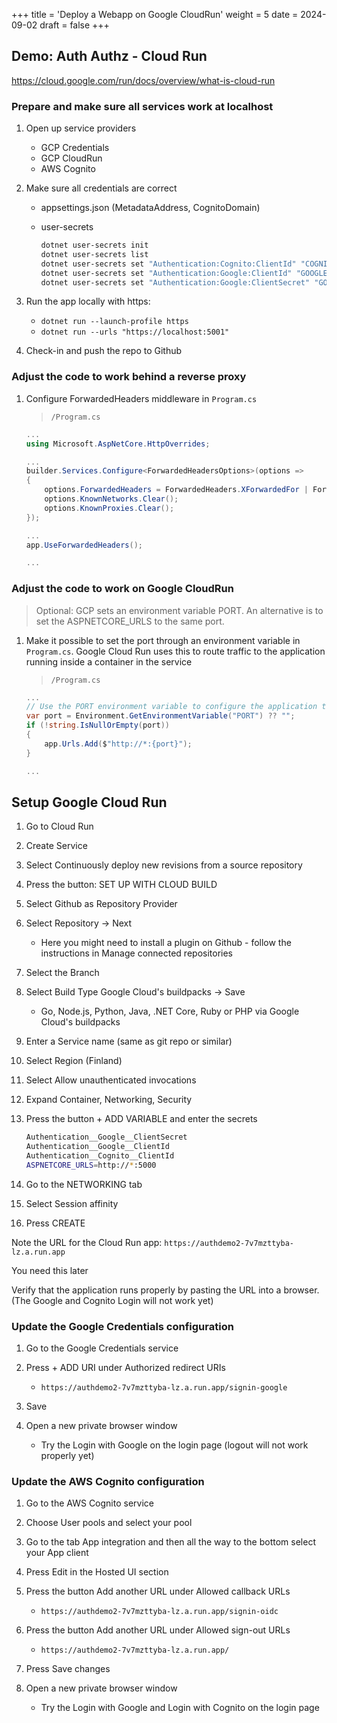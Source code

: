 +++
title = 'Deploy a Webapp on Google CloudRun'
weight = 5
date = 2024-09-02
draft = false
+++

## Demo: Auth Authz - Cloud Run

https://cloud.google.com/run/docs/overview/what-is-cloud-run

### Prepare and make sure all services work at localhost

1. Open up service providers

	- GCP Credentials
	- GCP CloudRun
	- AWS Cognito

1. Make sure all credentials are correct

	- appsettings.json (MetadataAddress, CognitoDomain)
	- user-secrets
	
		```bash
		dotnet user-secrets init
		dotnet user-secrets list
		dotnet user-secrets set "Authentication:Cognito:ClientId" "COGNITO_CLIENT_ID_GOES_HERE"
		dotnet user-secrets set "Authentication:Google:ClientId" "GOOGLE_CLIENT_ID_GOES_HERE"
		dotnet user-secrets set "Authentication:Google:ClientSecret" "GOOGLE_CLIENT_SECRET_GOES_HERE"
		```
1. Run the app locally with https:
	- `dotnet run --launch-profile https`
	- `dotnet run --urls "https://localhost:5001"`

1. Check-in and push the repo to Github


### Adjust the code to work behind a reverse proxy

1. Configure ForwardedHeaders middleware in `Program.cs`
	
	> `/Program.cs`
	
	```csharp
	...
	using Microsoft.AspNetCore.HttpOverrides;
	
	...
	builder.Services.Configure<ForwardedHeadersOptions>(options =>
	{
	    options.ForwardedHeaders = ForwardedHeaders.XForwardedFor | ForwardedHeaders.XForwardedProto;
	    options.KnownNetworks.Clear();
	    options.KnownProxies.Clear();
	});
	
	...
	app.UseForwardedHeaders();
	
	...
	```

### Adjust the code to work on Google CloudRun

> Optional: GCP sets an environment variable PORT. An alternative is to set the ASPNETCORE_URLS to the same port.

1. Make it possible to set the port through an environment variable in `Program.cs`. Google Cloud Run uses this to route traffic to the application running inside a container in the service
	
	> `/Program.cs`
	
	```csharp
	...
	// Use the PORT environment variable to configure the application to listen on a specific port.
	var port = Environment.GetEnvironmentVariable("PORT") ?? "";
	if (!string.IsNullOrEmpty(port))
	{
	    app.Urls.Add($"http://*:{port}");
	}

	...
	```


## Setup Google Cloud Run

1. Go to Cloud Run
2. Create Service
3. Select Continuously deploy new revisions from a source repository
4. Press the button: SET UP WITH CLOUD BUILD
5. Select Github as Repository Provider
6. Select Repository -> Next
	- Here you might need to install a plugin on Github - follow the instructions in Manage connected repositories
7. Select the Branch
8. Select Build Type Google Cloud's buildpacks -> Save
	- Go, Node.js, Python, Java, .NET Core, Ruby or PHP via Google Cloud's buildpacks
9. Enter a Service name (same as git repo or similar)
10. Select Region (Finland)
11. Select Allow unauthenticated invocations
12. Expand Container, Networking, Security
13. Press the button + ADD VARIABLE and enter the secrets

	```bash
	Authentication__Google__ClientSecret
	Authentication__Google__ClientId
	Authentication__Cognito__ClientId
	ASPNETCORE_URLS=http://*:5000
	```

14. Go to the NETWORKING tab
15. Select Session affinity
16. Press CREATE

Note the URL for the Cloud Run app: `https://authdemo2-7v7mzttyba-lz.a.run.app`

You need this later

Verify that the application runs properly by pasting the URL into a browser. (The Google and Cognito Login will not work yet)


### Update the Google Credentials configuration


1. Go to the Google Credentials service
2. Press + ADD URI under Authorized redirect URIs
	- `https://authdemo2-7v7mzttyba-lz.a.run.app/signin-google`
1. Save

1. Open a new private browser window
	- Try the Login with Google on the login page (logout will not work properly yet)


### Update the AWS Cognito configuration


1. Go to the AWS Cognito service
2. Choose User pools and select your pool
3. Go to the tab App integration and then all the way to the bottom select your App client
4. Press Edit in the Hosted UI section
5. Press the button Add another URL under Allowed callback URLs
	- `https://authdemo2-7v7mzttyba-lz.a.run.app/signin-oidc`
5. Press the button Add another URL under Allowed sign-out URLs
	- `https://authdemo2-7v7mzttyba-lz.a.run.app/`
1. Press Save changes

1. Open a new private browser window
	- Try the Login with Google and Login with Cognito on the login page

